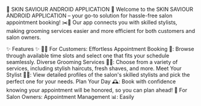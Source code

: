 🌟 SKIN SAVIOUR ANDROID APPLICATION 🌟
Welcome to the SKIN SAVIOUR ANDROID APPLICATION – your go-to solution for hassle-free salon appointment booking! ✂️💈 Our app connects you with skilled stylists, making grooming services easier and more efficient for both customers and salon owners.

✨ Features ✨
🧑‍🦱 For Customers:
Effortless Appointment Booking 📅: Browse through available time slots and select one that fits your schedule seamlessly.
Diverse Grooming Services 💇‍♂️: Choose from a variety of services, including stylish haircuts, fresh shaves, and more.
Meet Your Stylist 👨‍🎨: View detailed profiles of the salon's skilled stylists and pick the perfect one for your needs.
Plan Your Day 🕰️: Book with confidence knowing your appointment will be honored, so you can plan ahead!
💼 For Salon Owners:
Appointment Management 📊: Easily
